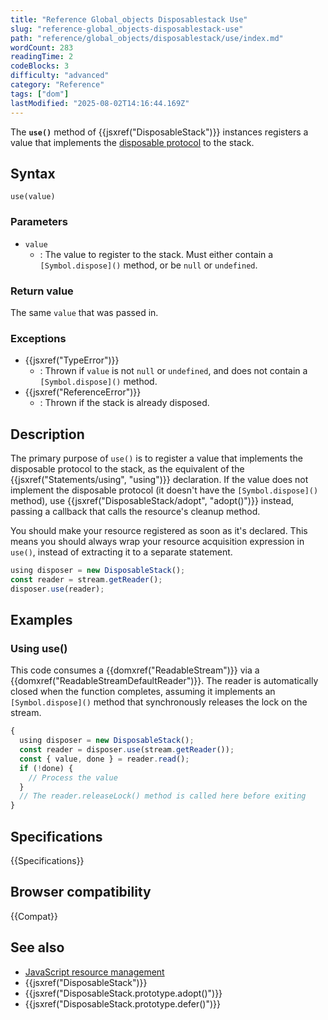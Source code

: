 ```yaml
---
title: "Reference Global_objects Disposablestack Use"
slug: "reference-global_objects-disposablestack-use"
path: "reference/global_objects/disposablestack/use/index.md"
wordCount: 283
readingTime: 2
codeBlocks: 3
difficulty: "advanced"
category: "Reference"
tags: ["dom"]
lastModified: "2025-08-02T14:16:44.169Z"
---
```



The **`use()`** method of {{jsxref("DisposableStack")}} instances registers a value that implements the [disposable protocol](/en-US/docs/Web/JavaScript/Guide/Resource_management) to the stack.

## Syntax

```js-nolint
use(value)
```

### Parameters

- `value`
  - : The value to register to the stack. Must either contain a `[Symbol.dispose]()` method, or be `null` or `undefined`.

### Return value

The same `value` that was passed in.

### Exceptions

- {{jsxref("TypeError")}}
  - : Thrown if `value` is not `null` or `undefined`, and does not contain a `[Symbol.dispose]()` method.
- {{jsxref("ReferenceError")}}
  - : Thrown if the stack is already disposed.

## Description

The primary purpose of `use()` is to register a value that implements the disposable protocol to the stack, as the equivalent of the {{jsxref("Statements/using", "using")}} declaration. If the value does not implement the disposable protocol (it doesn't have the `[Symbol.dispose]()` method), use {{jsxref("DisposableStack/adopt", "adopt()")}} instead, passing a callback that calls the resource's cleanup method.

You should make your resource registered as soon as it's declared. This means you should always wrap your resource acquisition expression in `use()`, instead of extracting it to a separate statement.

```js example-bad
using disposer = new DisposableStack();
const reader = stream.getReader();
disposer.use(reader);
```

## Examples

### Using use()

This code consumes a {{domxref("ReadableStream")}} via a {{domxref("ReadableStreamDefaultReader")}}. The reader is automatically closed when the function completes, assuming it implements an `[Symbol.dispose]()` method that synchronously releases the lock on the stream.

```js
{
  using disposer = new DisposableStack();
  const reader = disposer.use(stream.getReader());
  const { value, done } = reader.read();
  if (!done) {
    // Process the value
  }
  // The reader.releaseLock() method is called here before exiting
}
```

## Specifications

{{Specifications}}

## Browser compatibility

{{Compat}}

## See also

- [JavaScript resource management](/en-US/docs/Web/JavaScript/Guide/Resource_management)
- {{jsxref("DisposableStack")}}
- {{jsxref("DisposableStack.prototype.adopt()")}}
- {{jsxref("DisposableStack.prototype.defer()")}}
